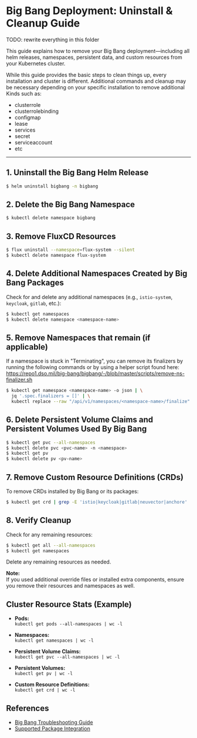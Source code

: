 # Big Bang Deployment: Uninstall & Cleanup Guide

TODO: rewrite everything in this folder

This guide explains how to remove your Big Bang deployment—including all helm releases, namespaces, persistent data, and custom resources from your Kubernetes cluster.

While this guide provides the basic steps to clean things up, every installation and cluster is different.  Additional commands and cleanup may be necessary depending on your specific installation to remove additional Kinds such as:

* clusterrole
* clusterrolebinding
* configmap
* lease
* services
* secret
* serviceaccount
* etc

---

## 1. Uninstall the Big Bang Helm Release

```bash
$ helm uninstall bigbang -n bigbang
```

## 2. Delete the Big Bang Namespace

```bash
$ kubectl delete namespace bigbang
```

## 3. Remove FluxCD Resources 

```bash
$ flux uninstall --namespace=flux-system --silent
$ kubectl delete namespace flux-system
```

## 4. Delete Additional Namespaces Created by Big Bang Packages

Check for and delete any additional namespaces (e.g., `istio-system`, `keycloak`, `gitlab`, etc.):

```bash
$ kubectl get namespaces
$ kubectl delete namespace <namespace-name>
```

## 5. Remove Namespaces that remain (if applicable)

If a namespace is stuck in "Terminating", you can remove its finalizers by running the following commands or by using a helper script found here: https://repo1.dso.mil/big-bang/bigbang/-/blob/master/scripts/remove-ns-finalizer.sh

```bash
$ kubectl get namespace <namespace-name> -o json | \
  jq '.spec.finalizers = []' | \
  kubectl replace --raw "/api/v1/namespaces/<namespace-name>/finalize" -f -
```

## 6. Delete Persistent Volume Claims and Persistent Volumes Used By Big Bang

```bash
$ kubectl get pvc --all-namespaces
$ kubectl delete pvc <pvc-name> -n <namespace>
$ kubectl get pv
$ kubectl delete pv <pv-name>
```

## 7. Remove Custom Resource Definitions (CRDs)

To remove CRDs installed by Big Bang or its packages:

```bash
$ kubectl get crd | grep -E 'istio|keycloak|gitlab|neuvector|anchore' | awk '{print $1}' | xargs kubectl delete crd
```

## 8. Verify Cleanup

Check for any remaining resources:

```bash
$ kubectl get all --all-namespaces
$ kubectl get namespaces
```

Delete any remaining resources as needed.

**Note:**  
If you used additional override files or installed extra components, ensure you remove their resources and namespaces as well.

## Cluster Resource Stats (Example)

- **Pods:**  
  `kubectl get pods --all-namespaces | wc -l`

- **Namespaces:**  
  `kubectl get namespaces | wc -l`

- **Persistent Volume Claims:**  
  `kubectl get pvc --all-namespaces | wc -l`

- **Persistent Volumes:**  
  `kubectl get pv | wc -l`

- **Custom Resource Definitions:**  
  `kubectl get crd | wc -l`


## References

- [Big Bang Troubleshooting Guide](../operations/troubleshooting/index.md)
- [Supported Package Integration](../community/development/package-integration/supported.md)
